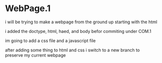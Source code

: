 # WebPage.1

i will be trying to make a webpage from the ground up starting with the html

i added the doctype, html, haed, and body befor commiting under COM.1

im going to add a css file and a javascript file

after adding some thing to html and css i switch to a new branch to preserve my current webpage